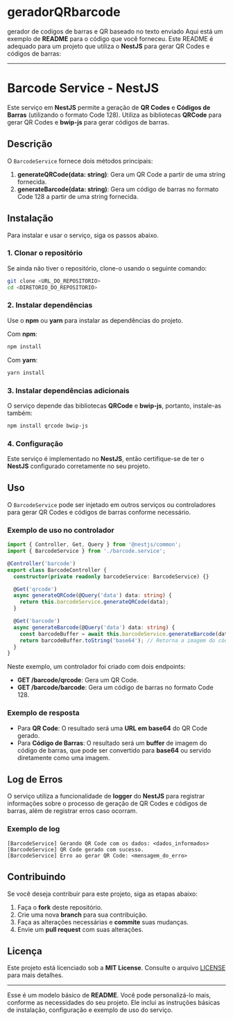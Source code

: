 # geradorQRbarcode
gerador de codigos de barras e QR baseado no texto enviado
Aqui está um exemplo de **README** para o código que você forneceu. Este README é adequado para um projeto que utiliza o **NestJS** para gerar QR Codes e códigos de barras:

---

# Barcode Service - NestJS

Este serviço em **NestJS** permite a geração de **QR Codes** e **Códigos de Barras** (utilizando o formato Code 128). Utiliza as bibliotecas **QRCode** para gerar QR Codes e **bwip-js** para gerar códigos de barras.

## Descrição

O `BarcodeService` fornece dois métodos principais:

1. **generateQRCode(data: string)**: Gera um QR Code a partir de uma string fornecida.
2. **generateBarcode(data: string)**: Gera um código de barras no formato Code 128 a partir de uma string fornecida.

## Instalação

Para instalar e usar o serviço, siga os passos abaixo.

### 1. Clonar o repositório

Se ainda não tiver o repositório, clone-o usando o seguinte comando:

```bash
git clone <URL_DO_REPOSITORIO>
cd <DIRETORIO_DO_REPOSITORIO>
```

### 2. Instalar dependências

Use o **npm** ou **yarn** para instalar as dependências do projeto.

Com **npm**:

```bash
npm install
```

Com **yarn**:

```bash
yarn install
```

### 3. Instalar dependências adicionais

O serviço depende das bibliotecas **QRCode** e **bwip-js**, portanto, instale-as também:

```bash
npm install qrcode bwip-js
```

### 4. Configuração

Este serviço é implementado no **NestJS**, então certifique-se de ter o **NestJS** configurado corretamente no seu projeto.

## Uso

O `BarcodeService` pode ser injetado em outros serviços ou controladores para gerar QR Codes e códigos de barras conforme necessário.

### Exemplo de uso no controlador

```typescript
import { Controller, Get, Query } from '@nestjs/common';
import { BarcodeService } from './barcode.service';

@Controller('barcode')
export class BarcodeController {
  constructor(private readonly barcodeService: BarcodeService) {}

  @Get('qrcode')
  async generateQRCode(@Query('data') data: string) {
    return this.barcodeService.generateQRCode(data);
  }

  @Get('barcode')
  async generateBarcode(@Query('data') data: string) {
    const barcodeBuffer = await this.barcodeService.generateBarcode(data);
    return barcodeBuffer.toString('base64'); // Retorna a imagem do código de barras como base64
  }
}
```

Neste exemplo, um controlador foi criado com dois endpoints:

- **GET /barcode/qrcode**: Gera um QR Code.
- **GET /barcode/barcode**: Gera um código de barras no formato Code 128.

### Exemplo de resposta

- Para **QR Code**: O resultado será uma **URL em base64** do QR Code gerado.
- Para **Código de Barras**: O resultado será um **buffer** de imagem do código de barras, que pode ser convertido para **base64** ou servido diretamente como uma imagem.

## Log de Erros

O serviço utiliza a funcionalidade de **logger** do **NestJS** para registrar informações sobre o processo de geração de QR Codes e códigos de barras, além de registrar erros caso ocorram.

### Exemplo de log

```text
[BarcodeService] Gerando QR Code com os dados: <dados_informados>
[BarcodeService] QR Code gerado com sucesso.
[BarcodeService] Erro ao gerar QR Code: <mensagem_do_erro>
```

## Contribuindo

Se você deseja contribuir para este projeto, siga as etapas abaixo:

1. Faça o **fork** deste repositório.
2. Crie uma nova **branch** para sua contribuição.
3. Faça as alterações necessárias e **commite** suas mudanças.
4. Envie um **pull request** com suas alterações.

## Licença

Este projeto está licenciado sob a **MIT License**. Consulte o arquivo [LICENSE](LICENSE) para mais detalhes.

---

Esse é um modelo básico de **README**. Você pode personalizá-lo mais, conforme as necessidades do seu projeto. Ele inclui as instruções básicas de instalação, configuração e exemplo de uso do serviço.
